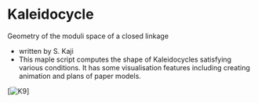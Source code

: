 Kaleidocycle
==================
Geometry of the moduli space of a closed linkage
* written by S. Kaji
* This maple script computes the shape of Kaleidocycles satisfying various conditions.
It has some visualisation features including creating animation and plans of paper models.

[![K9]((https://github.com/shizuo-kaji/Kaleidocycle/blob/master/K9.gif?raw=true))]
